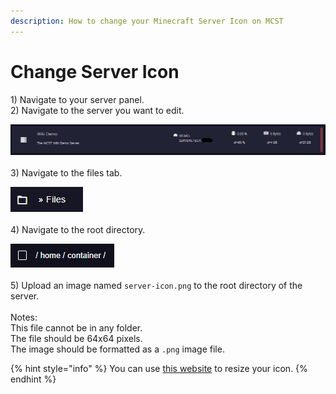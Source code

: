 ```yaml
---
description: How to change your Minecraft Server Icon on MCST
---
```


# Change Server Icon

1\) Navigate to your server panel.\
2\) Navigate to the server you want to edit.

![](<../.gitbook/assets/image (13).png>)\
\
3\) Navigate to the files tab.

![](<../.gitbook/assets/image (11).png>)\
\
4\) Navigate to the root directory.

![](<../.gitbook/assets/image (34).png>)\
\
5\) Upload an image named `server-icon.png` to the root directory of the server.\
\
Notes: \
This file cannot be in any folder. \
The file should be 64x64 pixels. \
The image should be formatted as a `.png` image file.

{% hint style="info" %}
You can use [this website](https://www.resizepixel.com/) to resize your icon.
{% endhint %}
